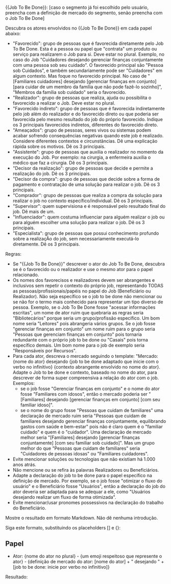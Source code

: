 {{Job To Be Done}}: [caso o segmento já foi escolhido pelo usuário, preencha com a definição de mercado do segmento, senão preencha com o Job To Be Done]

Descubra os atores envolvidos no {{Job To Be Done}} em cada papel abaixo:

- "Favorecido": grupo de pessoas que é favorecida diretamente pelo Job To Be Done. Esta é a pessoa ou papel que "contrata" um produto ou serviço para realizarem o Job para si. Deve estar no plural. Exemplo, no caso do Job "Cuidadores desejando gerenciar finanças conjuntamente com uma pessoa sob seu cuidado". O favorecido principal são "Pessoa sob Cuidados", e também secundariamente pode ser "Cuidadores" em algum contexto. Mas foque no favorecido principal. No caso de "[Familiares cuidadores] desejando [gerenciar finanças em conjunto] [para cuidar de um membro da família que não pode fazê-lo sozinho]", "Membros da família sob cuidado" seria o favorecido.
- "Realizador": grupo de pessoas que realiza, ajuda ou possibilita o favorecido a realizar o Job. Deve estar no plural.
- "Favorecido indireto": grupo de pessoas que é favorecida indiretamente pelo job além do realizador e do favorecido direto ou que poderia ser favorecida pelo mesmo resultado do job do próprio favorecido. Indique os 3 principais favorecidos indiretos, diferentes do favorecido direto.
- "Ameaçados": grupo de pessoas, seres vivos ou sistemas podem acabar sofrendo consequências negativas quando este job é realizado. Considere diferentes contextos e circunstâncias. Dê uma explicação rápida sobre os motivos. Dê os 3 principais.
- "Assistente": grupo de pessoas que auxilia o realizador no momento da execução do Job. Por exemplo: na cirurgia, a enfermeira auxilia o médico que faz a cirurgia. Dê os 3 principais.
- "Decisor da realização": grupo de pessoas que decide e permite a realização do job. Dê os 3 principais.
- "Decisor da compra": grupo de pessoas que decide sobre a forma de pagamento e contratação de uma solução para realizar o job. Dê os 3 principais.
- "Comprador": grupo de pessoas que realiza a compra da solução para realizar o job no contexto específico/individual. Dê os 3 principais.
- "Supervisor": quem supervisiona e é responsável pelo resultado final do job. Dê mais de um.
- "Influenciador": quem costuma influenciar para alguém realizar o job ou para alguém escolher uma solução para realizar o job. Dê os 3 principais.
- "Especialista": grupo de pessoas que possui conhecimento profundo sobre a realizaçÃo do job, sem necessariamente executá-lo diretamente. Dê os 3 principais.

Regras:

- Se "{{Job To Be Done}}" descrever o ator do Job To Be Done, descubra se é o favorecido ou o realizador e use o mesmo ator para o papel relacionado.
- Os nomes dos favorecisos e realizadores devem ser abrangentes e inclusivos sem repetir o contexto do próprio job, representando TODAS as pessoas/profissionais/papéis no papel do Job (Beneficiário ou Realizador). Não seja específico se o job to be done não mencionar ou se não for o termo mais conhecido para representar um tipo diverso de pessoa. Exemplo, se o Job To Be Done fosse "acessar informações escritas", um nome de ator ruim que quebraria as regras seria "Bibliotecários" porque seria um grupo/profissão específico. Um bom nome seria "Leitores" pois abrangeria vários grupos. Se o job fosse "gerenciar finanças em conjunto" um nome ruim para o grupo seria "Pessoas que gerenciam finanças em conjunto" pois tornaria redundante com o próprio job to be done ou "Casais" pois torna específico demais. Um bom nome para o job de exemplo seria "Responsáveis por Recursos".
- Para cada ator, descreva o mercado seguindo o template: "Mercado: {nome do ator} desejando {job to be done adaptado que inicie com o verbo no infinitivo} {contexto abrangente envolvido no nome do ator}. Adapte o Job to be done e contexto, baseado no nome do ator, para descrever de forma super compreensiva a relação do ator com o job. Exemplos:
  - se o job fosse "Gerenciar finanças em conjunto" e o nome do ator fosse "Familiares com idosos", então o mercado poderia ser "[Familiares] desejando [gerenciar finanças em conjunto] [com seu familiar idoso]".
  - se o nome do grupo fosse "Pessoas que cuidam de familiares" uma declaração de mercado ruim seria "Pessoas que cuidam de familiares desejando gerenciar finanças conjuntamente, equilibrando gastos com saúde e bem-estar" pois não é claro quem é o "familiar cuidado" e quem é o "cuidador". Uma declaração de mercado melhor seria "[Familiares] desejando [gerenciar finanças conjuntamente] [com seu familiar sob cuidado]". Mas um grupo melhor do que "Pessoas que cuidam de familiares" seria "Cuidadores de pessoas idosas" ou "Familiares cuidadores".
- Evite mencionar soluções ou tecnologias que não existiam há 1.000 anos atrás.
- Não mencione ou se refira às palavras Realizadores ou Beneficiários.
- Adapte a declaração do job to be done para o papel específico na definição de mercado. Por exemplo, se o job fosse "otimizar o fluxo do usuário" e o Beneficiário fosse "Usuários", então a declaração do job do ator deveria ser adaptada para se adequar a ele, como "Usuários desejando realizar um fluxo de forma otimizada".
- Evite mencionar/usar pronomes possessivos na declaração do trabalho do Beneficiário.

Mostre o resultado em formato Markdown. Não dê nenhuma introdução.

Siga este formato, substituindo os placeholders [] e {}:

## Papel

- Ator: {nome do ator no plural} - {um emoji respeitoso que represente o ator} - {definição de mercado do ator: [nome do ator] + " desejando " + [job to be done: inicie por verbo no infinitivo]}

Resultado:
